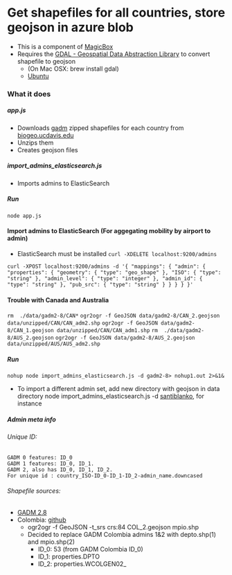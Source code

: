 # Get shapefiles for all countries, store geojson in azure blob
- This is a component of [MagicBox](https://github.com/unicef/magicbox/wiki)
- Requires the [GDAL - Geospatial Data Abstraction Library](http://www.gdal.org/) to convert shapefile to geojson
    - (On Mac OSX: brew install gdal)
    - [Ubuntu](http://www.sarasafavi.com/installing-gdalogr-on-ubuntu.html)

### What it does

##### app.js

- Downloads [gadm]( http://gadm.org) zipped shapefiles for each country from [biogeo.ucdavis.edu](http://biogeo.ucdavis.edu)
- Unzips them
- Creates geojson files
##### import_admins_elasticsearch.js
- Imports admins to ElasticSearch


##### Run
    node app.js


#### Import admins to ElasticSearch (For aggegating mobility by airport to admin)
- ElasticSearch must be installed
`curl -XDELETE localhost:9200/admins`

`curl -XPOST localhost:9200/admins -d '{
  "mappings": {
    "admin": {
      "properties": {
        "geometry": {
          "type": "geo_shape"
        },
        "ISO": {
          "type": "string"
        },
        "admin_level": {
          "type": "integer"
        },
        "admin_id": {
          "type": "string"
        },
        "pub_src": {
          "type": "string"
        }
      }
    }
  }
}'
`
#### Trouble with Canada and Australia
`rm  ./data/gadm2-8/CAN*`
`ogr2ogr -f GeoJSON data/gadm2-8/CAN_2.geojson data/unzipped/CAN/CAN_adm2.shp`
`ogr2ogr -f GeoJSON data/gadm2-8/CAN_1.geojson data/unzipped/CAN/CAN_adm1.shp`
`rm  ./data/gadm2-8/AUS_2.geojson`
`ogr2ogr -f GeoJSON data/gadm2-8/AUS_2.geojson data/unzipped/AUS/AUS_adm2.shp`

##### Run
    nohup node import_admins_elasticsearch.js -d gadm2-8> nohup1.out 2>&1&

- To import a different admin set, add new directory with geojson in data directory
    node import_admins_elasticsearch.js -d <name of directory>
[santiblanko](https://github.com/santiblanko/colombia.geojson), for instance


##### Admin meta info

###### Unique ID:
    GADM 0 features: ID_0
    GADM 1 features: ID_0, ID_1.
    GADM 2, also has ID_0, ID_1, ID_2.
    For unique id : country_ISO-ID_0-ID_1-ID_2-admin_name.downcased

###### Shapefile sources:
- [GADM 2.8](http://biogeo.ucdavis.edu/data/gadm2.8/shp/)
- Colombia: [github](http://github.com/santiblanko/colombia.geojson)
  - ogr2ogr -f GeoJSON -t_srs crs:84 COL_2.geojson mpio.shp
  - Decided to replace GADM Colombia admins 1&2 with depto.shp(1) and mpio.shp(2)
    - ID_0: 53 (from GADM Colombia ID_0)
    - ID_1: properties.DPTO
    - ID_2: properties.WCOLGEN02_
